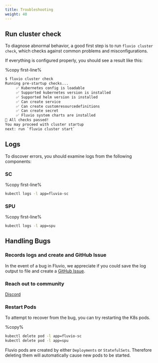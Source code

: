 ```yaml
---
title: Troubleshooting
weight: 40
---
```


## Run cluster check

To diagnose abnormal behavior, a good first step is to run `fluvio cluster check`, which checks against common problems and misconfigurations. 

If everything is configured properly, you should see a result like this:

%copy first-line%
```bash
$ fluvio cluster check
Running pre-startup checks...
     ✅ Kubernetes config is loadable
     ✅ Supported kubernetes version is installed
     ✅ Supported helm version is installed
     ✅ Can create service
     ✅ Can create customresourcedefinitions
     ✅ Can create secret
     ✅ Fluvio system charts are installed
🎉 All checks passed!
You may proceed with cluster startup
next: run `fluvio cluster start`
```

## Logs

To discover errors, you should examine logs from the following components:

### SC
%copy first-line%
```bash
kubectl logs -l app=fluvio-sc
```
### SPU
%copy first-line%
```bash
kubectl logs -l app=spu
```

## Handling Bugs

### Records logs and create and GitHub Issue

In the event of a bug in Fluvio, we appreciate if you could save the log output to file and create a [GitHub Issue](https://github.com/infinyon/fluvio/issues/new?assignees=&labels=bug&template=bug_report.md&title=%5BBug%5D%3A).

### Reach out to community

[Discord](https://discord.gg/zHsWBt5Z2n)

### Restart Pods

To attempt to recover from the bug, you can try restarting the K8s pods. 

%copy%
```bash
kubectl delete pod -l app=fluvio-sc
kubectl delete pod -l app=spu
```

Fluvio pods are created by either `Deployments` or `StatefulSets`. Therefore deleting them will automatically cause new pods to be started.
